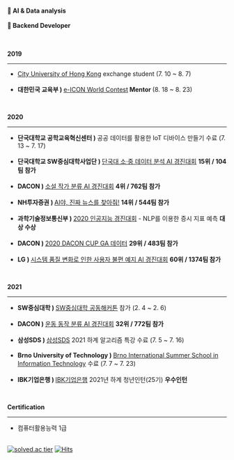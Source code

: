 <!--
**allan02/allan02** is a ✨ _special_ ✨ repository because its `README.md` (this file) appears on your GitHub profile.

Here are some ideas to get you started:

- 🔭 I’m currently working on ...
- 🌱 I’m currently learning ...
- 👯 I’m looking to collaborate on ...
- 🤔 I’m looking for help with ...
- 💬 Ask me about ...
- 📫 How to reach me: ...
- 😄 Pronouns: ...
- ⚡ Fun fact: ...
-->  
<br>
<strong>🌱 AI & Data analysis</strong><br><br>
<strong>🌱 Backend Developer</strong><br><br><br>

<strong>2019</strong><hr/>
<ul>
  <li><a href="https://www.cityu.edu.hk/">City University of Hong Kong</a> exchange student (7. 10 ~ 8. 7)</li><br>
  <li><strong>대한민국 교육부 ) </strong><a href="http://e-icon.or.kr/ko/">e-ICON World Contest</a><strong> Mentor </strong>(8. 18 ~ 8. 23)</li>
</ul><br>

<strong>2020</strong><hr/>
<ul>
  <li><strong>단국대학교 공학교육혁신센터 ) </strong>공공 데이터를 활용한 IoT 디바이스 만들기 수료 (7. 13 ~ 7. 17)</li><br>
  <li><strong>단국대학교 SW중심대학사업단 ) </strong><a href="https://dacon.io/competitions/official/235638/overview/description">단국대 소·중 데이터 분석 AI 경진대회</a> <strong>15위 / 104팀 참가</strong></li><br>
  <li><strong>DACON ) </strong><a href="https://dacon.io/competitions/official/235670/overview/description">소설 작가 분류 AI 경진대회</a> <strong>4위 / 762팀 참가</strong></li><br>
  <li><strong>NH투자증권 ) </strong><a href="https://dacon.io/competitions/official/235658/overview/description">AI야, 진짜 뉴스를 찾아줘!</a> <strong>14위 / 544팀 참가</strong></li><br>
  <li><strong>과학기술정보통신부 ) </strong><a href="https://www.dankook.ac.kr/web/kor/dku-today?p_p_id=Bbs_WAR_bbsportlet&p_p_lifecycle=0&p_p_state=normal&p_p_mode=view&_Bbs_WAR_bbsportlet_action=view_message&_Bbs_WAR_bbsportlet_messageId=731058">2020 인공지능 경진대회</a> - NLP를 이용한 증시 지표 예측 <strong>대상 수상</strong></li><br>
  <li><strong>DACON ) </strong><a href="https://dacon.io/competitions/official/235683/overview/description">2020 DACON CUP GA 데이터</a> <strong>29위 / 483팀 참가</strong></li><br>
  <li><strong>LG ) </strong><a href="https://dacon.io/competitions/official/235687/overview/description">시스템 품질 변화로 인한 사용자 불편 예지 AI 경진대회</a> <strong>60위 / 1374팀 참가</strong></li>
</ul><br>

<strong>2021</strong><hr/>
<ul>
  <li><strong>SW중심대학 ) </strong><a href="https://swhackathon.com/">SW중심대학 공동해커톤</a> 참가 (2. 4 ~ 2. 6)</li><br>
  <li><strong>DACON ) </strong><a href="https://dacon.io/competitions/official/235689/overview/description">운동 동작 분류 AI 경진대회</a> <strong>32위 / 772팀 참가</strong></li><br>
  <li><strong>삼성SDS ) </strong><a href="https://www.samsungsds.com/kr/company/overview/about_comp_over.html">삼성SDS</a> 2021 하계 알고리즘 특강 수료 (7. 5 ~ 7. 16)</li><br>
  <li><strong>Brno University of Technology ) </strong><a href="https://www.fit.vut.cz/events/bissit/">Brno International Summer School in Information Technology</a> 수료 (7. 7 ~ 7. 23)</li><br>
  <li><strong>IBK기업은행 ) </strong><a href="https://www.ibk.co.kr/">IBK기업은행</a> 2021년 하계 청년인턴(25기) <strong>우수인턴</strong></li>
</ul><br>

<strong>Certification</strong><hr/>
<ul>
  <li>컴퓨터활용능력 1급</li><br>
</ul>

[![solved.ac tier](http://mazassumnida.wtf/api/generate_badge?boj=jaehyeon96)](https://solved.ac/jaehyeon96)
[![Hits](https://hits.seeyoufarm.com/api/count/incr/badge.svg?url=https%3A%2F%2Fgithub.com%2Fallan02&count_bg=%2379C83D&title_bg=%23555555&icon=&icon_color=%23E7E7E7&title=hits&edge_flat=false)](https://hits.seeyoufarm.com)
